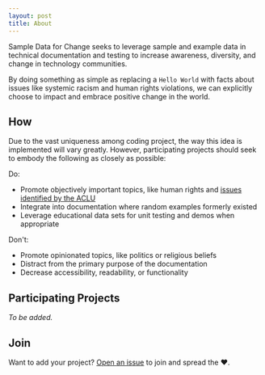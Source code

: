 ```yaml
---
layout: post
title: About
---
```


Sample Data for Change seeks to leverage sample and example data in
technical documentation and testing to increase awareness, diversity, and change in technology communities.

By doing something as simple as replacing a `Hello World` with facts about issues like systemic racism and human rights violations, we can explicitly choose to impact and embrace positive change in the world.

## How

Due to the vast uniqueness among coding project, the way this
idea is implemented will vary greatly. However, participating projects
should seek to embody the following as closely as possible:

Do:

* Promote objectively important topics, like human rights and [issues identified by the ACLU][aclu]
* Integrate into documentation where random examples formerly existed
* Leverage educational data sets for unit testing and demos when appropriate

Don't:

* Promote opinionated topics, like politics or religious beliefs
* Distract from the primary purpose of the documentation
* Decrease accessibility, readability, or functionality

## Participating Projects

*To be added.*

## Join

Want to add your project? [Open an issue][issue] to join and spread the :heart:.

[issue]: https://github.com/SampleDataForChange/SampleDataForChange.github.io/issues
[aclu]: https://www.aclu.org/